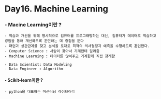 # Day16. Machine Learning 

### - Macine Learning이란 ?
    - 학습과 개선을 위해 명시적으로 컴퓨터를 프로그래밍하는 대신, 컴퓨터가 데이터로 학습하고 경험을 통해 개선하도록 훈련하는 데 중점을 둔다
    - 패턴과 상관관계를 찾고 분석을 토대로 최적의 의사결정과 예측을 수행하도록 훈련한다.
    - Computer Science : 사람이 찾아서 기계한테 알려줌
    - Machine Learning : 데이터를 많이주고 기계한테 직접 찾게함

    - Data Scientist: Data Modeling
    - Data Engineer : Algorithm
    
#### -​ Scikit-learn이란 ?  
    - python을 대표하는 머신러닝 라이브러리